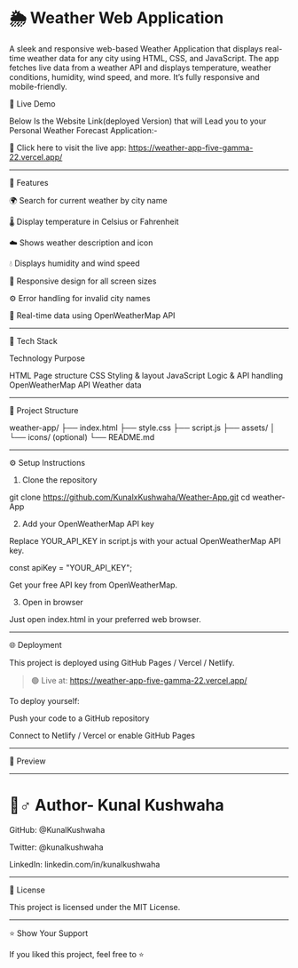 # 🌦️ Weather Web Application

A sleek and responsive web-based Weather Application that displays real-time weather data for any city using HTML, CSS, and JavaScript. The app fetches live data from a weather API and displays temperature, weather conditions, humidity, wind speed, and more. It’s fully responsive and mobile-friendly.



🚀 Live Demo


Below Is the Website Link(deployed Version) that will Lead you to your Personal Weather Forecast Application:-<br>

🔗 Click here to visit the live app:
https://weather-app-five-gamma-22.vercel.app/


---

📌 Features

🌍 Search for current weather by city name

🌡️ Display temperature in Celsius or Fahrenheit

☁️ Shows weather description and icon

💧 Displays humidity and wind speed

📱 Responsive design for all screen sizes

⚙️ Error handling for invalid city names

🔄 Real-time data using OpenWeatherMap API



---

💠 Tech Stack

Technology	Purpose

HTML	Page structure
CSS	Styling & layout
JavaScript	Logic & API handling
OpenWeatherMap API	Weather data



---

📂 Project Structure

weather-app/
├── index.html
├── style.css
├── script.js
├── assets/
│   └── icons/ (optional)
└── README.md


---

⚙️ Setup Instructions

1. Clone the repository

git clone https://github.com/KunalxKushwaha/Weather-App.git
cd weather-App

2. Add your OpenWeatherMap API key

Replace YOUR_API_KEY in script.js with your actual OpenWeatherMap API key.

const apiKey = "YOUR_API_KEY";

Get your free API key from OpenWeatherMap.

3. Open in browser

Just open index.html in your preferred web browser.


---

🌐 Deployment

This project is deployed using GitHub Pages / Vercel / Netlify.

> 🟢 Live at: https://weather-app-five-gamma-22.vercel.app/




To deploy yourself:

Push your code to a GitHub repository

Connect to Netlify / Vercel or enable GitHub Pages



---

📸 Preview




---

# 🤛♂️ Author- Kunal Kushwaha

GitHub: @KunalKushwaha

Twitter: @kunalkushwaha

LinkedIn: linkedin.com/in/kunalkushwaha



---

📝 License

This project is licensed under the MIT License.


---

⭐️ Show Your Support

If you liked this project, feel free to ⭐️



